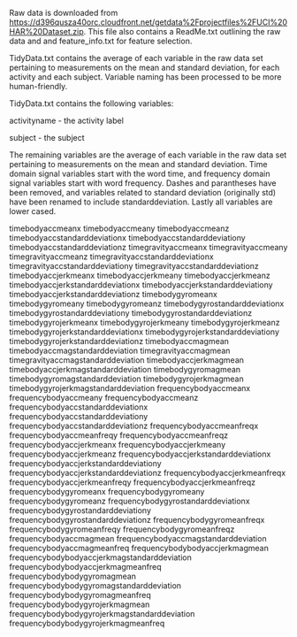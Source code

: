 Raw data is downloaded from https://d396qusza40orc.cloudfront.net/getdata%2Fprojectfiles%2FUCI%20HAR%20Dataset.zip.  This file also contains a ReadMe.txt outlining the raw data and and feature_info.txt for feature selection.  

TidyData.txt contains the average of each variable in the raw data set pertaining to measurements on the mean and standard deviation, for each activity and each subject.  Variable naming has been processed to be more human-friendly.  

TidyData.txt contains the following variables:

activityname - the activity label 

subject - the subject 

The remaining variables are the average of each variable in the raw data set pertaining to measurements on the mean and standard deviation.  Time domain signal variables start with the word time, and frequency domain signal variables start with word frequency.  Dashes and parantheses have been removed, and variables related to standard deviation (originally std) have been renamed to include standarddeviation.  Lastly all variables are lower cased.  

timebodyaccmeanx
timebodyaccmeany 
timebodyaccmeanz 
timebodyaccstandarddeviationx 
timebodyaccstandarddeviationy  
timebodyaccstandarddeviationz 
timegravityaccmeanx 
timegravityaccmeany 
timegravityaccmeanz 
timegravityaccstandarddeviationx 
timegravityaccstandarddeviationy
timegravityaccstandarddeviationz 
timebodyaccjerkmeanx 
timebodyaccjerkmeany
timebodyaccjerkmeanz 
timebodyaccjerkstandarddeviationx
timebodyaccjerkstandarddeviationy 
timebodyaccjerkstandarddeviationz 
timebodygyromeanx timebodygyromeany 
timebodygyromeanz
timebodygyrostandarddeviationx
timebodygyrostandarddeviationy
timebodygyrostandarddeviationz
timebodygyrojerkmeanx 
timebodygyrojerkmeany 
timebodygyrojerkmeanz 
timebodygyrojerkstandarddeviationx 
timebodygyrojerkstandarddeviationy 
timebodygyrojerkstandarddeviationz 
timebodyaccmagmean
timebodyaccmagstandarddeviation 
timegravityaccmagmean 
timegravityaccmagstandarddeviation 
timebodyaccjerkmagmean 
timebodyaccjerkmagstandarddeviation 
timebodygyromagmean 
timebodygyromagstandarddeviation
timebodygyrojerkmagmean 
timebodygyrojerkmagstandarddeviation
frequencybodyaccmeanx
frequencybodyaccmeany 
frequencybodyaccmeanz 
frequencybodyaccstandarddeviationx 
frequencybodyaccstandarddeviationy 
frequencybodyaccstandarddeviationz 
frequencybodyaccmeanfreqx 
frequencybodyaccmeanfreqy
frequencybodyaccmeanfreqz 
frequencybodyaccjerkmeanx 
frequencybodyaccjerkmeany 
frequencybodyaccjerkmeanz 
frequencybodyaccjerkstandarddeviationx
frequencybodyaccjerkstandarddeviationy 
frequencybodyaccjerkstandarddeviationz 
frequencybodyaccjerkmeanfreqx 
frequencybodyaccjerkmeanfreqy 
frequencybodyaccjerkmeanfreqz 
frequencybodygyromeanx 
frequencybodygyromeany
frequencybodygyromeanz 
frequencybodygyrostandarddeviationx 
frequencybodygyrostandarddeviationy
frequencybodygyrostandarddeviationz
frequencybodygyromeanfreqx 
frequencybodygyromeanfreqy 
frequencybodygyromeanfreqz
frequencybodyaccmagmean 
frequencybodyaccmagstandarddeviation 
frequencybodyaccmagmeanfreq 
frequencybodybodyaccjerkmagmean 
frequencybodybodyaccjerkmagstandarddeviation 
frequencybodybodyaccjerkmagmeanfreq 
frequencybodybodygyromagmean
frequencybodybodygyromagstandarddeviation 
frequencybodybodygyromagmeanfreq 
frequencybodybodygyrojerkmagmean 
frequencybodybodygyrojerkmagstandarddeviation
frequencybodybodygyrojerkmagmeanfreq
